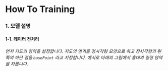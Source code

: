 #	How To Training

### 1. 모델 설명

#### 1-1. 데이터 전처리

######  먼저 지도의 영역을 설정합니다. 지도의 영역을 정사각형 모양으로 하고 정사각형의 왼쪽의 하단 점을 `basePoint` 라고 지정합니다. 예시로 아래의 그림에서 홍대의 일정 영역을 자릅니다.


